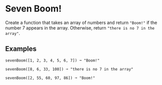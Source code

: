 # Seven Boom!

Create a function that takes an array of numbers and return `"Boom!"` if the number 7 appears in the array. Otherwise, return `"there is no 7 in the array"`.

## Examples
```shell
sevenBoom([1, 2, 3, 4, 5, 6, 7]) ➞ "Boom!"

sevenBoom([8, 6, 33, 100]) ➞ "there is no 7 in the array"

sevenBoom([2, 55, 60, 97, 86]) ➞ "Boom!"
```
